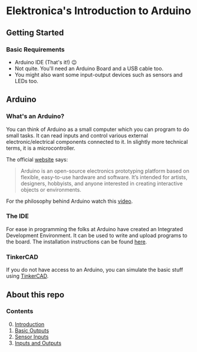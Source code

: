 # Elektronica's Introduction to Arduino

## Getting Started 

### Basic Requirements

* Arduino IDE (That's it!) :wink:  
* Not quite. You'll need an Arduino Board and a USB cable too.
* You might also want some input-output devices such as sensors and LEDs too.

## Arduino

### What's an Arduino?
You can think of Arduino as a small computer which you can program to do small tasks. It can read inputs and control various external electronic/electrical components connected to it. In slightly more technical terms, it is a microcontroller.

The official [website](https://www.arduino.cc) says:
> Arduino is an open-source electronics prototyping platform based on flexible, easy-to-use hardware and software. It’s intended for artists, designers, hobbyists, and anyone interested in creating interactive objects or environments.

For the philosophy behind Arduino watch this [video](https://www.ted.com/talks/massimo_banzi_how_arduino_is_open_sourcing_imagination).

### The IDE
For ease in programming the folks at Arduino have created an Integrated Development Environment. It can be used to write and upload programs to the board. The installation instructions can be found [here](0.Introduction/0.2-IDE.md).

### TinkerCAD
If you do not have access to an Arduino, you can simulate the basic stuff using [TinkerCAD](https://www.tinkercad.com).

## About this repo
### Contents
0. [Introduction](0.Introduction/0.1-Introduction.md)
1. [Basic Outputs](1.BasicOutputs/1-BasicOutputs.md)
2. [Sensor Inputs](2.SensorInputs/2-SensorInputs.md)
3. [Inputs and Outputs](3.InputOutput/3-InputOutput.md)





